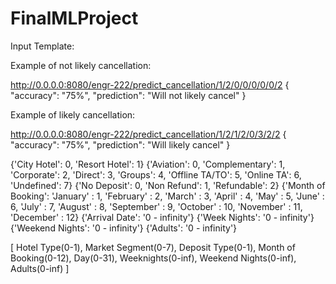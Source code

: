 # FinalMLProject

Input Template:

Example of not likely cancellation: 

http://0.0.0.0:8080/engr-222/predict_cancellation/1/2/0/0/0/0/0/2
{
  "accuracy": "75%", 
  "prediction": "Will not likely cancel"
}


Example of likely cancellation:

http://0.0.0.0:8080/engr-222/predict_cancellation/1/2/1/2/0/3/2/2
{
  "accuracy": "75%", 
  "prediction": "Will likely cancel"
}



{'City Hotel': 0, 'Resort Hotel': 1}
{'Aviation': 0, 'Complementary': 1, 'Corporate': 2, 'Direct': 3, 'Groups': 4, 'Offline TA/TO': 5, 'Online TA': 6, 'Undefined': 7}
{'No Deposit': 0, 'Non Refund': 1, 'Refundable': 2}
{'Month of Booking': 'January' : 1, 'February' : 2, 'March' : 3, 'April' : 4, 'May' : 5, 'June' : 6, 'July' : 7, 'August' : 8, 'September' : 9, 'October' : 10, 'November' : 11, 'December' : 12}
{'Arrival Date': '0 - infinity'}
{'Week Nights': '0 - infinity'}
{'Weekend Nights': '0 - infinity'}
{'Adults': '0 - infinity'}


[ Hotel Type(0-1), Market Segment(0-7), Deposit Type(0-1), 
Month of Booking(0-12), Day(0-31), Weeknights(0-inf), 
Weekend Nights(0-inf), Adults(0-inf) ]
